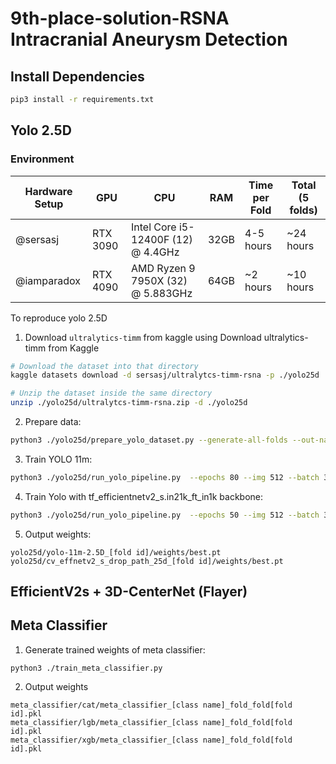 
# 9th-place-solution-RSNA Intracranial Aneurysm Detection

## Install Dependencies
```bash
pip3 install -r requirements.txt
```

## Yolo 2.5D

### Environment 
| Hardware Setup | GPU | CPU | RAM | Time per Fold | Total (5 folds) |
| --- | --- | --- | --- | --- | --- |
| @sersasj | RTX 3090 | Intel Core i5-12400F (12) @ 4.4GHz | 32GB | 4-5 hours | ~24 hours |
| @iamparadox | RTX 4090 | AMD Ryzen 9 7950X (32) @ 5.883GHz | 64GB | ~2 hours | ~10 hours |

To reproduce yolo 2.5D

1. Download `ultralytics-timm` from kaggle using Download ultralytics-timm from Kaggle

```bash
# Download the dataset into that directory
kaggle datasets download -d sersasj/ultralytcs-timm-rsna -p ./yolo25d

# Unzip the dataset inside the same directory
unzip ./yolo25d/ultralytcs-timm-rsna.zip -d ./yolo25d
```

2. Prepare data:

```bash
python3 ./yolo25d/prepare_yolo_dataset.py --generate-all-folds --out-name yolo_dataset --img-size 512 --label-scheme locations --yaml-out-dir configs --yaml-name-template yolo_fold{fold}.yaml --overwrite --rgb-mode
```

3. Train YOLO 11m:

```bash
python3 ./yolo25d/run_yolo_pipeline.py  --epochs 80 --img 512 --batch 32 --model yolo11m.pt --project yolo_aneurysm_locations --name yolo_11m --rgb-mode --data-fold-template configs/yolo_fold{fold}.yaml  --folds 0,1,2,3,4 --cls 1.0
```

4. Train Yolo with tf_efficientnetv2_s.in21k_ft_in1k backbone:

```bash
python3 ./yolo25d/run_yolo_pipeline.py  --epochs 50 --img 512 --batch 32 --model yolo-11-effnetv2_s.yaml --project yolo_aneurysm_locations --name yolo_effnetv2 --rgb-mode --data-fold-template configs/yolo_fold{fold}.yaml  --folds 0,1,2,3,4 --cls 1.0
```

5. Output weights:
```
yolo25d/yolo-11m-2.5D_[fold id]/weights/best.pt
yolo25d/cv_effnetv2_s_drop_path_25d_[fold id]/weights/best.pt
```

## EfficientV2s + 3D-CenterNet (Flayer)


## Meta Classifier

1. Generate trained weights of meta classifier:
```batch
python3 ./train_meta_classifier.py
```

2. Output weights
```
meta_classifier/cat/meta_classifier_[class name]_fold_fold[fold id].pkl
meta_classifier/lgb/meta_classifier_[class name]_fold_fold[fold id].pkl
meta_classifier/xgb/meta_classifier_[class name]_fold_fold[fold id].pkl
```
